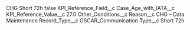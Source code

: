 <?xml version="1.0" encoding="UTF-8"?>
<CustomMetadata xmlns="http://soap.sforce.com/2006/04/metadata" xmlns:xsi="http://www.w3.org/2001/XMLSchema-instance" xmlns:xsd="http://www.w3.org/2001/XMLSchema">
    <label>CHG Short 72h</label>
    <protected>false</protected>
    <values>
        <field>KPI_Reference_Field__c</field>
        <value xsi:type="xsd:string">Case_Age_with_IATA__c</value>
    </values>
    <values>
        <field>KPI_Reference_Value__c</field>
        <value xsi:type="xsd:double">27.0</value>
    </values>
    <values>
        <field>Other_Conditions__c</field>
        <value xsi:nil="true"/>
    </values>
    <values>
        <field>Reason__c</field>
        <value xsi:type="xsd:string">CHG – Data Maintenance</value>
    </values>
    <values>
        <field>Record_Type__c</field>
        <value xsi:type="xsd:string">OSCAR_Communication</value>
    </values>
    <values>
        <field>Type__c</field>
        <value xsi:type="xsd:string">Short 72h</value>
    </values>
</CustomMetadata>
